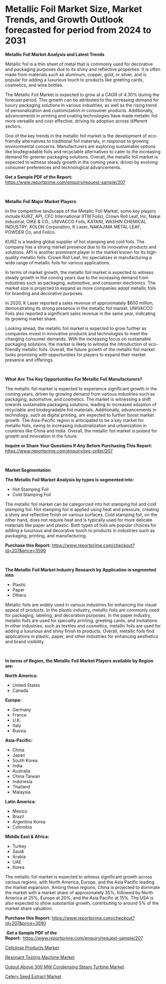 <p><h1>Metallic Foil Market Size, Market Trends, and Growth Outlook forecasted for period from 2024 to 2031</h1></p><p><strong>Metallic Foil Market Analysis and Latest Trends</strong></p>
<p><p>Metallic foil is a thin sheet of metal that is commonly used for decorative and packaging purposes due to its shiny and reflective properties. It is often made from materials such as aluminum, copper, gold, or silver, and is popular for adding a luxurious touch to products like greeting cards, cosmetics, and wine bottles.</p><p>The Metallic Foil Market is expected to grow at a CAGR of 4.30% during the forecast period. This growth can be attributed to the increasing demand for luxury packaging solutions in various industries, as well as the rising trend of personalization and customization in consumer products. Additionally, advancements in printing and coating technologies have made metallic foil more versatile and cost-effective, driving its adoption across different sectors.</p><p>One of the key trends in the metallic foil market is the development of eco-friendly alternatives to traditional foil materials, in response to growing environmental concerns. Manufacturers are exploring sustainable options like biodegradable foils and recyclable alternatives to cater to the increasing demand for greener packaging solutions. Overall, the metallic foil market is expected to witness steady growth in the coming years, driven by evolving consumer preferences and technological advancements.</p></p>
<p><strong>Get a Sample PDF of the Report:&nbsp;</strong> <a href="https://www.reportprime.com/enquiry/request-sample/207">https://www.reportprime.com/enquiry/request-sample/207</a></p>
<p>&nbsp;</p>
<p><strong>Metallic Foil Major Market Players</strong></p>
<p><p>In the competitive landscape of the Metallic Foil Market, some key players include KURZ, API, CFC International (ITW Foils), Crown Roll Leaf, Inc, Nakai Industrial, OIKE & CO., UNIVACCO Foils, KATANI, WASHIN CHEMICAL INDUSTRY, KOLON Corporation, K Laser, NAKAJIMA METAL LEAF, POWDER Co, and Foilco.</p><p>KURZ is a leading global supplier of hot stamping and cold foils. The company has a strong market presence due to its innovative products and solutions. API is another prominent player in the market known for its high-quality metallic foils. Crown Roll Leaf, Inc specializes in manufacturing a wide range of metallic foils for various applications.</p><p>In terms of market growth, the metallic foil market is expected to witness steady growth in the coming years due to the increasing demand from industries such as packaging, automotive, and consumer electronics. The market size is projected to expand as more companies adopt metallic foils for branding and decorative purposes.</p><p>In 2020, K Laser reported a sales revenue of approximately $600 million, demonstrating its strong presence in the metallic foil market. UNIVACCO Foils also reported a significant sales revenue in the same year, indicating its growing market share.</p><p>Looking ahead, the metallic foil market is expected to grow further as companies invest in innovative products and technologies to meet the changing consumer demands. With the increasing focus on sustainable packaging solutions, the market is likely to witness the introduction of eco-friendly metallic foils. Overall, the future growth of the metallic foil market looks promising with opportunities for players to expand their market presence and offerings.</p></p>
<p>&nbsp;</p>
<p><strong>What Are The Key Opportunities For Metallic Foil Manufacturers?</strong></p>
<p><p>The metallic foil market is expected to experience significant growth in the coming years, driven by growing demand from various industries such as packaging, automotive, and cosmetics. The market is witnessing a shift towards sustainable packaging solutions, leading to increased adoption of recyclable and biodegradable foil materials. Additionally, advancements in technology, such as digital printing, are expected to further boost market growth. The Asia-Pacific region is anticipated to be a key market for metallic foils, owing to increasing industrialization and urbanization in countries like China and India. Overall, the metallic foil market is poised for growth and innovation in the future.</p></p>
<p><strong>Inquire or Share Your Questions If Any Before Purchasing This Report:</strong> <a href="https://www.reportprime.com/enquiry/pre-order/207">https://www.reportprime.com/enquiry/pre-order/207</a></p>
<p>&nbsp;</p>
<p><strong>Market Segmentation</strong></p>
<p><strong>The Metallic Foil Market Analysis by types is segmented into:</strong></p>
<p><ul><li>Hot Stamping Foil</li><li>Cold Stamping Foil</li></ul></p>
<p><p>The metallic foil market can be categorized into hot stamping foil and cold stamping foil. Hot stamping foil is applied using heat and pressure, creating a shiny and reflective finish on various surfaces. Cold stamping foil, on the other hand, does not require heat and is typically used for more delicate materials like paper and plastic. Both types of foils are popular choices for adding a luxurious and decorative touch to products in industries such as packaging, printing, and manufacturing.</p></p>
<p><strong>Purchase this Report:&nbsp;</strong><a href="https://www.reportprime.com/checkout?id=207&price=3590">https://www.reportprime.com/checkout?id=207&price=3590</a></p>
<p>&nbsp;</p>
<p><strong>The Metallic Foil Market Industry Research by Application is segmented into:</strong></p>
<p><ul><li>Plastic</li><li>Paper</li><li>Others</li></ul></p>
<p><p>Metallic foils are widely used in various industries for enhancing the visual appeal of products. In the plastic industry, metallic foils are commonly used for packaging, labeling, and decoration purposes. In the paper industry, metallic foils are used for specialty printing, greeting cards, and invitations. In other industries, such as textiles and cosmetics, metallic foils are used for adding a luxurious and shiny finish to products. Overall, metallic foils find applications in plastic, paper, and other industries for enhancing aesthetics and brand visibility.</p></p>
<p>&nbsp;</p>
<p><strong>In terms of Region, the Metallic Foil Market Players available by Region are:</strong></p>
<p>
    <p> <strong> North America: </strong>
        <ul>
            <li>United States</li>
            <li>Canada</li>
        </ul>
        </p> 
    <p> <strong> Europe: </strong>
        <ul>
            <li>Germany</li>
            <li>France</li>
            <li>U.K.</li>
            <li>Italy</li>
            <li>Russia</li>
        </ul>
        </p> 
    <p> <strong> Asia-Pacific: </strong>
        <ul>
            <li>China</li>
            <li>Japan</li>
            <li>South Korea</li>
            <li>India</li>
            <li>Australia</li>
            <li>China Taiwan</li>
            <li>Indonesia</li>
            <li>Thailand</li>
            <li>Malaysia</li>
        </ul>
        </p> 
    <p> <strong> Latin America: </strong>
        <ul>
            <li>Mexico</li>
            <li>Brazil</li>
            <li>Argentina Korea</li>
            <li>Colombia</li>
        </ul>
        </p> 
    <p> <strong> Middle East & Africa: </strong>
        <ul>
            <li>Turkey</li>
            <li>Saudi</li>
            <li>Arabia</li>
            <li>UAE</li>
            <li>Korea</li>
        </ul>
    </p>
    </p>
<p><p>The metallic foil market is expected to witness significant growth across various regions, with North America, Europe, and the Asia Pacific leading the market expansion. Among these regions, China is projected to dominate the market with a market share of approximately 35%, followed by North America at 25%, Europe at 20%, and the Asia Pacific at 15%. The USA is also expected to show substantial growth, contributing to around 5% of the market share valuation.</p></p>
<p><strong>Purchase this Report: </strong><a href="https://www.reportprime.com/checkout?id=207&price=3590">https://www.reportprime.com/checkout?id=207&price=3590</a></p>
<p>&nbsp;<strong>Get a Sample PDF of the Report:&nbsp;&nbsp;</strong><a href="https://www.reportprime.com/enquiry/request-sample/207">https://www.reportprime.com/enquiry/request-sample/207</a></p>
<p><strong></strong></p>
<p><p><a href="https://github.com/nathandecarvalho/Market-Research-Report-List-2/blob/main/cellulose-products-market.md">Cellulose Products Market</a></p><p><a href="https://view.publitas.com/reportprime-1/insights-into-resonant-testing-machine-market-size-analysing-market-share-trends-and-growth-from-2023-to-2030/">Resonant Testing Machine Market</a></p><p><a href="https://spotless-saver-8fd.notion.site/Output-Above-300-MW-Condensing-Steam-Turbine-Market-Analysis-Examines-its-Scope-on-Growth-Opportunit-8b7bce8222104b56984f8acedf96f010">Output Above 300 MW Condensing Steam Turbine Market</a></p><p><a href="https://github.com/julyju69/Market-Research-Report-List-2/blob/main/celery-seed-extract-market.md">Celery Seed Extract Market</a></p></p>
